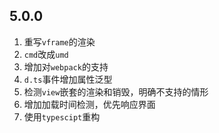 ## 5.0.0
1. 重写`vframe`的渲染
2. `cmd`改成`umd`
3. 增加对`webpack`的支持
4. `d.ts`事件增加属性泛型
5. 检测`view`嵌套的渲染和销毁，明确不支持的情形
6. 增加加载时间检测，优先响应界面
7. 使用`typescipt`重构